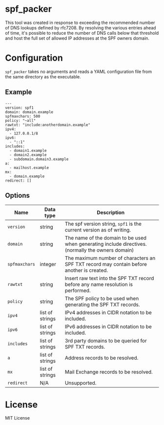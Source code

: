 
# spf_packer

This tool was created in response to exceeding the recommended number of DNS lookups defined by rfc7208.
By resolving the various entries ahead of time, it's possible to reduce the number of DNS calls below
that threshold and host the full set of allowed IP addresses at the SPF owners domain.


# Configuration

`spf_packer` takes no arguments and reads a YAML configuration file from the same directory as the
executable.

## Example

```
---
version: spf1
domain: domain.example
spfmaxchars: 500
policy: "~all"
rawtxt: "include:anotherdomain.example"
ipv4:
  - 127.0.0.1/8
ipv6:
  - "::1"
includes:
  - domain1.example
  - domain2.example
  - subdomain.domain3.example
a:
  - mailhost.example
mx:
  - domain.example
redirect: []
```
## Options
| Name | Data type | Description |
| ---| --- | --- |
| `version` | string | The spf version string, `spf1` is the current version as of writing. |
| `domain` | string | The name of the domain to be used when generating include directives. (normally the owners domain) |
| `spfmaxchars` | integer | The maximum number of characters an SPF TXT record may contain before another is created. |
| `rawtxt` | string | Insert raw text into the SPF TXT record before any name resolution is performed. |
| `policy` | string | The SPF policy to be used when generating the SPF TXT records. |
| `ipv4` | list of strings | IPv4 addresses in CIDR notation to be included. |
| `ipv6` | list of strings | IPv6 addresses in CIDR notation to be included. |
| `includes` | list of strings | 3rd party domains to be queried for SPF TXT records. |
| `a` | list of strings | Address records to be resolved. |
| `mx` | list of strings | Mail Exchange records to be resolved. |
| `redirect` | N/A| Unsupported. |

# License

MIT License
